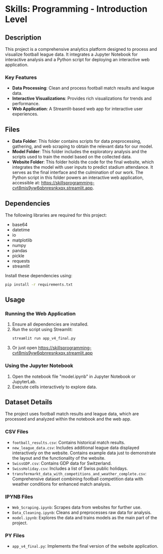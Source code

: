 
# Skills: Programming - Introduction Level

## Description
This project is a comprehensive analytics platform designed to process and visualize football league data. It integrates a Jupyter Notebook for interactive analysis and a Python script for deploying an interactive web application.

### Key Features
- **Data Processing**: Clean and process football match results and league data.
- **Interactive Visualizations**: Provides rich visualizations for trends and performance.
- **Web Application**: A Streamlit-based web app for interactive user experiences.

## Files
- **Data Folder**: This folder contains scripts for data preprocessing, gathering, and web scraping to obtain the relevant data for our model.
- **Model Folder**: This folder includes the exploratory analysis and the scripts used to train the model based on the collected data.
- **Website Folder**: This folder holds the code for the final website, which integrates the model with user inputs to predict stadium attendance. It serves as the final interface and the culmination of our work. The Python script in this folder powers an interactive web application, accessible at: https://skillsprogramming-cvt8mis9yw6qbnresnkxqx.streamlit.app.

## Dependencies
The following libraries are required for this project:
- base64
- datetime
- io
- matplotlib
- numpy
- pandas
- pickle
- requests
- streamlit

Install these dependencies using:
```bash
pip install -r requirements.txt
```

## Usage

### Running the Web Application
1. Ensure all dependencies are installed.
2. Run the script using Streamlit:
   ```bash
   streamlit run app_v4_final.py
   ```
3. Or just open https://skillsprogramming-cvt8mis9yw6qbnresnkxqx.streamlit.app

### Using the Jupyter Notebook
1. Open the notebook file "model.ipynb" in Jupyter Notebook or JupyterLab.
2. Execute cells interactively to explore data.

## Dataset Details
The project uses football match results and league data, which are processed and analyzed within the notebook and the web app.

### CSV Files
- `football_results.csv`: Contains historical match results.
- `new_league_data.csv`: Includes additional league data displayed interactively on the website. Contains example data just to demonstrate the layout and the functionality of the website.
- `SwissGDP.csv`: Contains GDP data for Switzerland.
- `SwissHoliday.csv`: Includes a list of Swiss public holidays.
- `transfermarkt_data_with_competitions_and_weather_complete.csv`: Comprehensive dataset combining football competition data with weather conditions for enhanced match analysis.

### IPYNB Files
- `Web_Scraping.ipynb`: Scrapes data from websites for further use.
- `Data_Cleaning.ipynb`: Cleans and preprocesses raw data for analysis.
- `model.ipynb`: Explores the data and trains models as the main part of the project.

### PY Files
- `app_v4_final.py`: Implements the final version of the website application.
